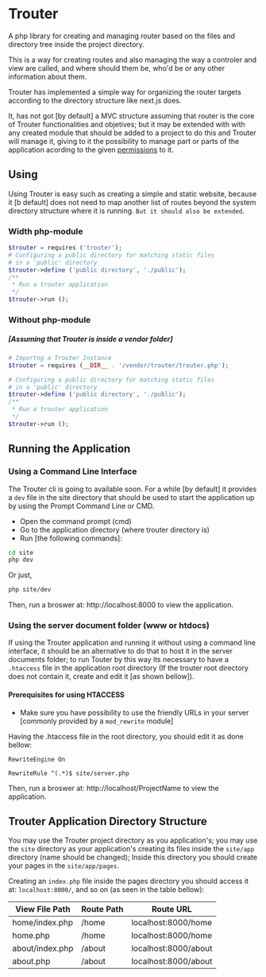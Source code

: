 # Trouter

A php library for creating and managing router based on the files and directory tree inside the project directory.

This is a way for creating routes and also managing the way a controler and view are called, and where should them be, who'd be or any other information about them.

Trouter has implemented a simple way for organizing the router targets according to the directory structure like next.js does.

It, has not got [by default] a MVC structure assuming that router is the core of Trouter functionalities and objetives; but it may be extended with with any created module that should be added to a project to do this and Trouter will manage it, giving to it the possibility to manage part or parts of the application acording to the given [permissions](https://permitions.github.io) to it.

## Using

Using Trouter is easy such as creating a simple and static website, because it [b default] does not need to map another list of routes beyond the system directory structure where it is running. `But it should also be extended`.

### Width php-module

```php
$trouter = requires ('trouter');
# Configuring a public directory for matching static files
# in a 'public' directory
$trouter->define ('public directory', './public');
/**
 * Run a trouter application
 */
$trouter->run ();
```

### Without php-module
##### [Assuming that Trouter is inside a vendor folder]

```php
# Importng a Trouter Instance
$trouter = requires (__DIR__ . '/vendor/trouter/trouter.php');

# Configuring a public directory for matching static files
# in a 'public' directory
$trouter->define ('public directory', './public');
/**
 * Run a trouter application
 */
$trouter->run ();
```

## Running the Application

### Using a Command Line Interface

The Trouter cli is going to available soon. For a while [by default] it provides a `dev` file in the site directory that should be used to start the application up by using the Prompt Command Line or CMD.

- Open the command prompt (cmd)
- Go to the application directory (where trouter directory is)
- Run [the following commands]:

```bash
cd site
php dev
```

Or just,

```bash
php site/dev
```

Then, run a broswer at: http://localhost:8000 to view the application.



### Using the server document folder (www or htdocs)

If using the Trouter application and running it without using a command line interface, it should be an alternative to do that to host it in the server documents folder; to run Touter by this way its necessary to have a `.htaccess` file in the application root directory (If the trouter root directory does not contain it, create and edit it [as shown bellow]).

#### Prerequisites for using HTACCESS

- Make sure you have possibility to use the friendly URLs in your server [commonly provided by a `mod_rewrite` module]

Having the .htaccess file in the root directory, you should edit it as done bellow:

```
RewriteEngine On

RewriteRule ^(.*)$ site/server.php
```

Then, run a broswer at: http://localhost/ProjectName to view the application.


## Trouter Application Directory Structure

You may use the Trouter project directory as you application's; you may use the `site` directory as your application's creating its files inside the `site/app` directory (name should be changed); Inside this directory you should create your pages in the `site/app/pages`.

Creating an `index.php` file inside the pages directory you should access it at: `localhost:8000/`, and so on (as seen in the table bellow):


View File Path | Route Path | Route URL
----------|-------------|--------------
home/index.php | /home | localhost:8000/home
home.php | /home | localhost:8000/home
about/index.php | /about | localhost:8000/about
about.php | /about | localhost:8000/about


